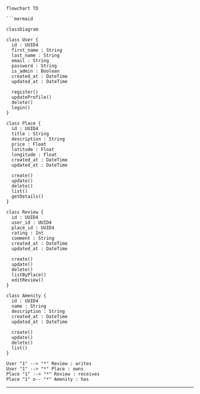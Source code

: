 ```mermaid

flowchart TD

```mermaid

classDiagram

class User {
  id : UUID4
  first_name : String
  last_name : String
  email : String
  password : String
  is_admin : Boolean
  created_at : DateTime
  updated_at : DateTime

  register()
  updateProfile()
  delete()
  login()
}

class Place {
  id : UUID4
  title : String
  description : String
  price : Float
  latitude : Float
  longitude : Float
  created_at : DateTime
  updated_at : DateTime

  create()
  update()
  delete()
  list()
  getDetails()
}

class Review {
  id : UUID4
  user_id : UUID4
  place_id : UUID4
  rating : Int
  comment : String
  created_at : DateTime
  updated_at : DateTime

  create()
  update()
  delete()
  listByPlace()
  editReview()
}

class Amenity {
  id : UUID4
  name : String
  description : String
  created_at : DateTime
  updated_at : DateTime

  create()
  update()
  delete()
  list()
}

User "1" --> "*" Review : writes
User "1" --> "*" Place : owns
Place "1" --> "*" Review : receives
Place "1" o-- "*" Amenity : has
```

---
